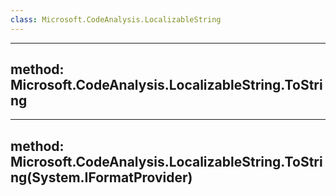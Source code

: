 ```yaml
---
class: Microsoft.CodeAnalysis.LocalizableString
---
```


---
method: Microsoft.CodeAnalysis.LocalizableString.ToString
---

---
method: Microsoft.CodeAnalysis.LocalizableString.ToString(System.IFormatProvider)
---

